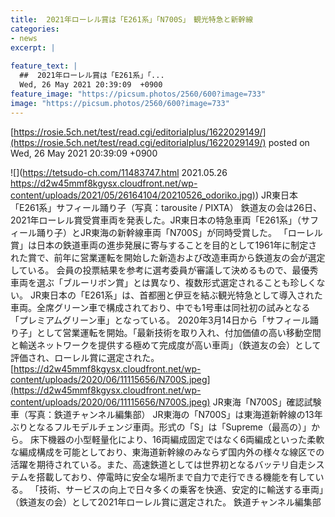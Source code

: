 ```yaml
---
title:  2021年ローレル賞は「E261系」「N700S」　観光特急と新幹線  
categories:
- news
excerpt: |
  
feature_text: |
  ##  2021年ローレル賞は「E261系」「...
  Wed, 26 May 2021 20:39:09  +0900
feature_image: "https://picsum.photos/2560/600?image=733"
image: "https://picsum.photos/2560/600?image=733"
---
```


[https://rosie.5ch.net/test/read.cgi/editorialplus/1622029149/](https://rosie.5ch.net/test/read.cgi/editorialplus/1622029149/)
posted on Wed, 26 May 2021 20:39:09  +0900

<!--more-->

![](https://tetsudo-ch.com/11483747.html 2021.05.26 [https://d2w45mmf8kgysx.cloudfront.net/wp-content/uploads/2021/05/26164104/20210526_odoriko.jpg)](https://d2w45mmf8kgysx.cloudfront.net/wp-content/uploads/2021/05/26164104/20210526_odoriko.jpg)) JR東日本「E261系」サフィール踊り子（写真：tarousite / PIXTA） 鉄道友の会は26日、2021年ローレル賞受賞車両を発表した。JR東日本の特急車両「E261系」（サフィール踊り子）とJR東海の新幹線車両「N700S」が同時受賞した。 「ローレル賞」は日本の鉄道車両の進歩発展に寄与することを目的として1961年に制定された賞で、前年に営業運転を開始した新造および改造車両から鉄道友の会が選定している。 会員の投票結果を参考に選考委員が審議して決めるもので、最優秀車両を選ぶ「ブルーリボン賞」とは異なり、複数形式選定されることも珍しくない。 JR東日本の「E261系」は、首都圏と伊豆を結ぶ観光特急として導入された車両。全席グリーン車で構成されており、中でも1号車は同社初の試みとなる「プレミアムグリーン車」となっている。 2020年3月14日から「サフィール踊り子」として営業運転を開始。「最新技術を取り入れ、付加価値の高い移動空間と輸送ネットワークを提供する極めて完成度が高い車両」（鉄道友の会）として評価され、ローレル賞に選定された。 [https://d2w45mmf8kgysx.cloudfront.net/wp-content/uploads/2020/06/11115656/N700S.jpeg](https://d2w45mmf8kgysx.cloudfront.net/wp-content/uploads/2020/06/11115656/N700S.jpeg) JR東海「N700S」確認試験車（写真：鉄道チャンネル編集部） JR東海の「N700S」は東海道新幹線の13年ぶりとなるフルモデルチェンジ車両。形式の「S」は「Supreme（最高の）」から。 床下機器の小型軽量化により、16両編成固定ではなく6両編成といった柔軟な編成構成を可能としており、東海道新幹線のみならず国内外の様々な線区での活躍を期待されている。また、高速鉄道としては世界初となるバッテリ自走システムを搭載しており、停電時に安全な場所まで自力で走行できる機能を有している。 「技術、サービスの向上で日々多くの乗客を快適、安定的に輸送する車両」（鉄道友の会）として2021年ローレル賞に選定された。 鉄道チャンネル編集部
